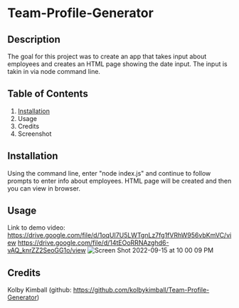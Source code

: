 # Team-Profile-Generator

## Description
The goal for this project was to create an app that takes input about employees and creates an HTML page showing the date input. The input is takin in via node command line.

## Table of Contents
  1. [Installation](#Installation)
  2. Usage
  3. Credits
  4. Screenshot

## Installation
Using the command line, enter "node index.js" and continue to follow prompts to enter info about employees. HTML page will be created and then you can view in browser.
## Usage
Link to demo video: 
https://drive.google.com/file/d/1oqUI7U5LWTgnLz7fg1fVRhW956vbKmVC/view
https://drive.google.com/file/d/14tEOoRRNAzghd6-vAQ_knrZZ2SeoGG1o/view
![Screen Shot 2022-09-15 at 10 00 09 PM](https://user-images.githubusercontent.com/102999321/190553893-45ebce7f-2d14-4977-9cfc-ddc52a42cd38.png)
## Credits
Kolby Kimball (github: https://github.com/kolbykimball/Team-Profile-Generator)
